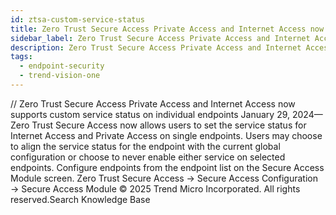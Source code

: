 ```yaml
---
id: ztsa-custom-service-status
title: Zero Trust Secure Access Private Access and Internet Access now supports custom service status on individual endpoints
sidebar_label: Zero Trust Secure Access Private Access and Internet Access now supports custom service status on individual endpoints
description: Zero Trust Secure Access Private Access and Internet Access now supports custom service status on individual endpoints
tags:
  - endpoint-security
  - trend-vision-one
---
```


/*<![CDATA[*/ $('#title').html($('meta[name=map-description]').attr('content')); /*]]>*/ Zero Trust Secure Access Private Access and Internet Access now supports custom service status on individual endpoints January 29, 2024—Zero Trust Secure Access now allows users to set the service status for Internet Access and Private Access on single endpoints. Users may choose to align the service status for the endpoint with the current global configuration or choose to never enable either service on selected endpoints. Configure endpoints from the endpoint list on the Secure Access Module screen. Zero Trust Secure Access → Secure Access Configuration → Secure Access Module © 2025 Trend Micro Incorporated. All rights reserved.Search Knowledge Base